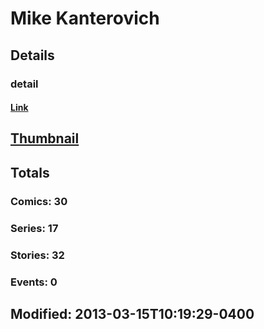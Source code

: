 # Mike  Kanterovich 
## Details
### detail
#### [Link](http://marvel.com/comics/creators/5359/mike_kanterovich?utm_campaign=apiRef&utm_source=225578a89fc76f3d20fbffda5d17a88d)
## [Thumbnail](http://i.annihil.us/u/prod/marvel/i/mg/b/40/image_not_available.jpg)
## Totals
### Comics: 30
### Series: 17
### Stories: 32
### Events: 0
## Modified: 2013-03-15T10:19:29-0400